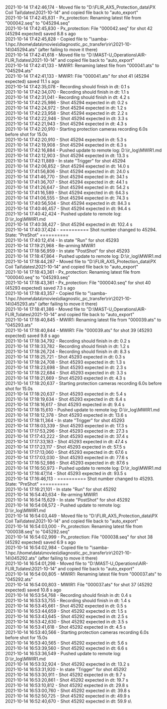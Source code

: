2021-10-14 17:42:46,174 - Moved file to "D:\FLIR_AX5_Protection_data\PX Coil Tail\dates\2021-10-14" and copied file back to "auto_export"\
2021-10-14 17:42:45,831 - Px_protection: Renaming latest file from "000042.seq" to "045294.seq"\
2021-10-14 17:42:45,830 - Px_protection: File "000042.seq" for shot 42 (45294 expected) saved 8.8 s ago\
2021-10-14 17:42:45,828 - Copied file to "\\samba-1.hpc.l\home\data\movies\diagnostic_pc_transfer\rir\2021-10-14\045294.ats" (after failing to move it there)\
2021-10-14 17:42:41,618 - Moved file to "D:\MAST-U_Operations\AIR-FLIR_1\dates\2021-10-14" and copied file back to "auto_export"\
2021-10-14 17:42:41,133 - MWIR1: Renaming latest file from "000041.ats" to "045294.ats"\
2021-10-14 17:42:41,133 - MWIR1: File "000041.ats" for shot 41 (45294 expected) saved 11.1 s ago\
2021-10-14 17:42:35,078 - Recording should finish in dt: 0.1 s\
2021-10-14 17:42:34,070 - Recording should finish in dt: 1.1 s\
2021-10-14 17:42:31,041 - Recording should finish in dt: 4.2 s\
2021-10-14 17:42:25,986 - Shot 45294 expected in dt: 0.2 s\
2021-10-14 17:42:24,972 - Shot 45294 expected in dt: 1.2 s\
2021-10-14 17:42:23,958 - Shot 45294 expected in dt: 2.2 s\
2021-10-14 17:42:22,946 - Shot 45294 expected in dt: 3.3 s\
2021-10-14 17:42:21,943 - Shot 45294 expected in dt: 4.3 s\
2021-10-14 17:42:20,910 - Starting protection cameras recording 6.0s before shot for 15.0s\
2021-10-14 17:42:20,910 - Shot 45294 expected in dt: 5.3 s\
2021-10-14 17:42:19,908 - Shot 45294 expected in dt: 6.3 s\
2021-10-14 17:42:16,884 - Pushed update to remote log: D:\ir_log\MWIR1.md\
2021-10-14 17:42:12,903 - Shot 45294 expected in dt: 13.3 s\
2021-10-14 17:42:11,889 - In state "Trigger" for shot 45294\
2021-10-14 17:42:06,852 - Shot 45294 expected in dt: 14.0 s\
2021-10-14 17:41:56,806 - Shot 45294 expected in dt: 24.0 s\
2021-10-14 17:41:46,770 - Shot 45294 expected in dt: 34.1 s\
2021-10-14 17:41:36,707 - Shot 45294 expected in dt: 44.1 s\
2021-10-14 17:41:26,647 - Shot 45294 expected in dt: 54.2 s\
2021-10-14 17:41:16,589 - Shot 45294 expected in dt: 64.3 s\
2021-10-14 17:41:06,555 - Shot 45294 expected in dt: 74.3 s\
2021-10-14 17:40:56,504 - Shot 45294 expected in dt: 84.3 s\
2021-10-14 17:40:46,457 - Shot 45294 expected in dt: 94.4 s\
2021-10-14 17:40:42,424 - Pushed update to remote log: D:\ir_log\MWIR1.md\
2021-10-14 17:40:38,427 - Shot 45294 expected in dt: 102.4 s\
2021-10-14 17:40:37,424 - ========== Shot number changed to 45294. State: "PreShot" ==========\
2021-10-14 17:40:12,414 - In state "Run" for shot 45293\
2021-10-14 17:19:21,968 - Re-arming MWIR1\
2021-10-14 17:18:56,959 - In state "PostShot" for shot 45293\
2021-10-14 17:18:47,864 - Pushed update to remote log: D:\ir_log\MWIR1.md\
2021-10-14 17:18:44,287 - Moved file to "D:\FLIR_AX5_Protection_data\PX Coil Tail\dates\2021-10-14" and copied file back to "auto_export"\
2021-10-14 17:18:43,361 - Px_protection: Renaming latest file from "000040.seq" to "045293.seq"\
2021-10-14 17:18:43,361 - Px_protection: File "000040.seq" for shot 40 (45293 expected) saved 7.3 s ago\
2021-10-14 17:18:43,357 - Copied file to "\\samba-1.hpc.l\home\data\movies\diagnostic_pc_transfer\rir\2021-10-14\045293.ats" (after failing to move it there)\
2021-10-14 17:18:41,386 - Moved file to "D:\MAST-U_Operations\AIR-FLIR_1\dates\2021-10-14" and copied file back to "auto_export"\
2021-10-14 17:18:40,845 - MWIR1: Renaming latest file from "000039.ats" to "045293.ats"\
2021-10-14 17:18:40,844 - MWIR1: File "000039.ats" for shot 39 (45293 expected) saved 9.8 s ago\
2021-10-14 17:18:34,792 - Recording should finish in dt: 0.2 s\
2021-10-14 17:18:33,782 - Recording should finish in dt: 1.2 s\
2021-10-14 17:18:26,724 - Recording should finish in dt: 8.3 s\
2021-10-14 17:18:25,721 - Shot 45293 expected in dt: 0.3 s\
2021-10-14 17:18:24,708 - Shot 45293 expected in dt: 1.3 s\
2021-10-14 17:18:23,698 - Shot 45293 expected in dt: 2.3 s\
2021-10-14 17:18:22,684 - Shot 45293 expected in dt: 3.3 s\
2021-10-14 17:18:21,669 - Shot 45293 expected in dt: 4.3 s\
2021-10-14 17:18:20,637 - Starting protection cameras recording 6.0s before shot for 15.0s\
2021-10-14 17:18:20,637 - Shot 45293 expected in dt: 5.4 s\
2021-10-14 17:18:19,634 - Shot 45293 expected in dt: 6.4 s\
2021-10-14 17:18:16,617 - Shot 45293 expected in dt: 9.4 s\
2021-10-14 17:18:15,610 - Pushed update to remote log: D:\ir_log\MWIR1.md\
2021-10-14 17:18:12,378 - Shot 45293 expected in dt: 13.6 s\
2021-10-14 17:18:11,364 - In state "Trigger" for shot 45293\
2021-10-14 17:18:03,339 - Shot 45293 expected in dt: 17.3 s\
2021-10-14 17:17:53,296 - Shot 45293 expected in dt: 27.3 s\
2021-10-14 17:17:43,222 - Shot 45293 expected in dt: 37.4 s\
2021-10-14 17:17:33,183 - Shot 45293 expected in dt: 47.4 s\
2021-10-14 17:17:23,117 - Shot 45293 expected in dt: 57.5 s\
2021-10-14 17:17:13,060 - Shot 45293 expected in dt: 67.6 s\
2021-10-14 17:17:03,030 - Shot 45293 expected in dt: 77.6 s\
2021-10-14 17:16:52,986 - Shot 45293 expected in dt: 87.6 s\
2021-10-14 17:16:50,973 - Pushed update to remote log: D:\ir_log\MWIR1.md\
2021-10-14 17:16:47,114 - Shot 45293 expected in dt: 93.5 s\
2021-10-14 17:16:46,113 - ========== Shot number changed to 45293. State: "PreShot" ==========\
2021-10-14 17:16:21,101 - In state "Run" for shot 45292\
2021-10-14 16:54:40,634 - Re-arming MWIR1\
2021-10-14 16:54:15,629 - In state "PostShot" for shot 45292\
2021-10-14 16:54:08,572 - Pushed update to remote log: D:\ir_log\MWIR1.md\
2021-10-14 16:54:03,449 - Moved file to "D:\FLIR_AX5_Protection_data\PX Coil Tail\dates\2021-10-14" and copied file back to "auto_export"\
2021-10-14 16:54:03,000 - Px_protection: Renaming latest file from "000038.seq" to "045292.seq"\
2021-10-14 16:54:02,999 - Px_protection: File "000038.seq" for shot 38 (45292 expected) saved 6.9 s ago\
2021-10-14 16:54:02,984 - Copied file to "\\samba-1.hpc.l\home\data\movies\diagnostic_pc_transfer\rir\2021-10-14\045292.ats" (after failing to move it there)\
2021-10-14 16:54:01,298 - Moved file to "D:\MAST-U_Operations\AIR-FLIR_1\dates\2021-10-14" and copied file back to "auto_export"\
2021-10-14 16:54:00,805 - MWIR1: Renaming latest file from "000037.ats" to "045292.ats"\
2021-10-14 16:54:00,803 - MWIR1: File "000037.ats" for shot 37 (45292 expected) saved 10.8 s ago\
2021-10-14 16:53:54,768 - Recording should finish in dt: 0.4 s\
2021-10-14 16:53:53,755 - Recording should finish in dt: 1.4 s\
2021-10-14 16:53:45,661 - Shot 45292 expected in dt: 0.5 s\
2021-10-14 16:53:44,659 - Shot 45292 expected in dt: 1.5 s\
2021-10-14 16:53:43,645 - Shot 45292 expected in dt: 2.5 s\
2021-10-14 16:53:42,630 - Shot 45292 expected in dt: 3.5 s\
2021-10-14 16:53:41,618 - Shot 45292 expected in dt: 4.5 s\
2021-10-14 16:53:40,566 - Starting protection cameras recording 6.0s before shot for 15.0s\
2021-10-14 16:53:40,565 - Shot 45292 expected in dt: 5.6 s\
2021-10-14 16:53:39,560 - Shot 45292 expected in dt: 6.6 s\
2021-10-14 16:53:36,549 - Pushed update to remote log: D:\ir_log\MWIR1.md\
2021-10-14 16:53:32,924 - Shot 45292 expected in dt: 13.2 s\
2021-10-14 16:53:31,920 - In state "Trigger" for shot 45292\
2021-10-14 16:53:30,911 - Shot 45292 expected in dt: 9.7 s\
2021-10-14 16:53:20,861 - Shot 45292 expected in dt: 19.7 s\
2021-10-14 16:53:10,812 - Shot 45292 expected in dt: 29.8 s\
2021-10-14 16:53:00,760 - Shot 45292 expected in dt: 39.8 s\
2021-10-14 16:52:50,725 - Shot 45292 expected in dt: 49.9 s\
2021-10-14 16:52:40,670 - Shot 45292 expected in dt: 59.9 s\

